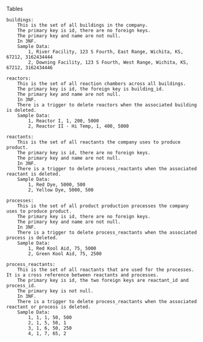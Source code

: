 ﻿Tables

	buildings: 
		This is the set of all buildings in the company.
		The primary key is id, there are no foreign keys.
		The primary key and name are not null.
		In 3NF.
		Sample Data:
			1, River Facility, 123 S Fourth, East Range, Wichita, KS, 67212, 3162434444
			2, Downing Facility, 123 S Fourth, West Range, Wichita, KS, 67212, 3162434446

	reactors: 
		This is the set of all reaction chambers across all buildings.
		The primary key is id, the foreign key is building_id.
		The primary key and name are not null.
		In 3NF.
		There is a trigger to delete reactors when the associated building is deleted.
		Sample Data:
			1, Reactor I, 1, 200, 5000
			2, Reactor II - Hi Temp, 1, 400, 5000

	reactants: 
		This is the set of all reactants the company uses to produce product.
		The primary key is id, there are no foreign keys.
		The primary key and name are not null.
		In 3NF.
		There is a trigger to delete process_reactants when the associated reactant is deleted.
		Sample Data:
			1, Red Dye, 5000, 500
			2, Yellow Dye, 5000, 500

	processes: 
		This is the set of all product production processes the company uses to produce product.
		The primary key is id, there are no foreign keys.
		The primary key and name are not null.
		In 3NF.
		There is a trigger to delete process_reactants when the associated process is deleted.
		Sample Data:
			1, Red Kool Aid, 75, 5000
			2, Green Kool Aid, 75, 2500

	process_reactants: 
		This is the set of all reactants that are used for the processes. It is a cross reference between reactants and processes.
		The primary key is id, the two foreign keys are reactant_id and process_id.
		The primary key is not null.
		In 3NF.
		There is a trigger to delete process_reactants when the associated reactant or process is deleted.
		Sample Data:
			1, 1, 1, 50, 500
			2, 1, 5, 50, 1
			3, 1, 6, 50, 250
			4, 1, 7, 65, 2


